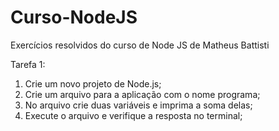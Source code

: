 # Curso-NodeJS
Exercícios resolvidos do curso de Node JS de Matheus Battisti

Tarefa 1:

 1. Crie um novo projeto de Node.js;
 2. Crie um arquivo para a aplicação com o nome programa;
 3. No arquivo crie duas variáveis e imprima a soma delas;
 4. Execute o arquivo e verifique a resposta no terminal;
